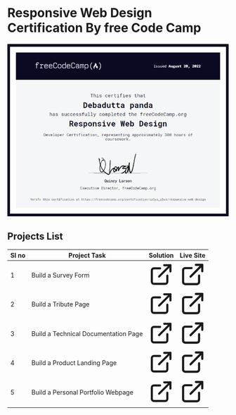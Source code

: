 # Responsive Web Design Certification By free Code Camp

![Certified by FreeCodeCamp](./certificate.png)

## Projects List

|Sl no|Project Task|Solution|Live Site|
|----|--------|---------|---------|
|1|Build a Survey Form|[<?xml version="1.0" ?><svg class="feather feather-external-link" fill="none" height="15" stroke="currentColor" stroke-linecap="round" stroke-linejoin="round" stroke-width="2" viewBox="0 0 24 24" width="'5" xmlns="http://www.w3.org/2000/svg"><path d="M18 13v6a2 2 0 0 1-2 2H5a2 2 0 0 1-2-2V8a2 2 0 0 1 2-2h6"/><polyline points="15 3 21 3 21 9"/><line x1="10" x2="21" y1="14" y2="3"/></svg>](https://github.com/debadutta98/freecodecamp-certification/tree/master/certification-project-1)|[<?xml version="1.0" ?><svg class="feather feather-external-link" fill="none" height="15" stroke="currentColor" stroke-linecap="round" stroke-linejoin="round" stroke-width="2" viewBox="0 0 24 24" width="'5" xmlns="http://www.w3.org/2000/svg"><path d="M18 13v6a2 2 0 0 1-2 2H5a2 2 0 0 1-2-2V8a2 2 0 0 1 2-2h6"/><polyline points="15 3 21 3 21 9"/><line x1="10" x2="21" y1="14" y2="3"/></svg>](https://debadutta98.github.io/freecodecamp-certification/certification-project-1)
|2|Build a Tribute Page|[<?xml version="1.0" ?><svg class="feather feather-external-link" fill="none" height="15" stroke="currentColor" stroke-linecap="round" stroke-linejoin="round" stroke-width="2" viewBox="0 0 24 24" width="'5" xmlns="http://www.w3.org/2000/svg"><path d="M18 13v6a2 2 0 0 1-2 2H5a2 2 0 0 1-2-2V8a2 2 0 0 1 2-2h6"/><polyline points="15 3 21 3 21 9"/><line x1="10" x2="21" y1="14" y2="3"/></svg>](https://github.com/debadutta98/freecodecamp-certification/tree/master/certification-project-2)|[<?xml version="1.0" ?><svg class="feather feather-external-link" fill="none" height="15" stroke="currentColor" stroke-linecap="round" stroke-linejoin="round" stroke-width="2" viewBox="0 0 24 24" width="'5" xmlns="http://www.w3.org/2000/svg"><path d="M18 13v6a2 2 0 0 1-2 2H5a2 2 0 0 1-2-2V8a2 2 0 0 1 2-2h6"/><polyline points="15 3 21 3 21 9"/><line x1="10" x2="21" y1="14" y2="3"/></svg>](https://debadutta98.github.io/freecodecamp-certification/certification-project-2)
|3|Build a Technical Documentation Page|[<?xml version="1.0" ?><svg class="feather feather-external-link" fill="none" height="15" stroke="currentColor" stroke-linecap="round" stroke-linejoin="round" stroke-width="2" viewBox="0 0 24 24" width="'5" xmlns="http://www.w3.org/2000/svg"><path d="M18 13v6a2 2 0 0 1-2 2H5a2 2 0 0 1-2-2V8a2 2 0 0 1 2-2h6"/><polyline points="15 3 21 3 21 9"/><line x1="10" x2="21" y1="14" y2="3"/></svg>](https://github.com/debadutta98/freecodecamp-certification/tree/master/certification-project-3)|[<?xml version="1.0" ?><svg class="feather feather-external-link" fill="none" height="15" stroke="currentColor" stroke-linecap="round" stroke-linejoin="round" stroke-width="2" viewBox="0 0 24 24" width="'5" xmlns="http://www.w3.org/2000/svg"><path d="M18 13v6a2 2 0 0 1-2 2H5a2 2 0 0 1-2-2V8a2 2 0 0 1 2-2h6"/><polyline points="15 3 21 3 21 9"/><line x1="10" x2="21" y1="14" y2="3"/></svg>](https://debadutta98.github.io/freecodecamp-certification/certification-project-3)
|4|Build a Product Landing Page|[<?xml version="1.0" ?><svg class="feather feather-external-link" fill="none" height="15" stroke="currentColor" stroke-linecap="round" stroke-linejoin="round" stroke-width="2" viewBox="0 0 24 24" width="'5" xmlns="http://www.w3.org/2000/svg"><path d="M18 13v6a2 2 0 0 1-2 2H5a2 2 0 0 1-2-2V8a2 2 0 0 1 2-2h6"/><polyline points="15 3 21 3 21 9"/><line x1="10" x2="21" y1="14" y2="3"/></svg>](https://github.com/debadutta98/freecodecamp-certification/tree/master/certification-project-4)|[<?xml version="1.0" ?><svg class="feather feather-external-link" fill="none" height="15" stroke="currentColor" stroke-linecap="round" stroke-linejoin="round" stroke-width="2" viewBox="0 0 24 24" width="'5" xmlns="http://www.w3.org/2000/svg"><path d="M18 13v6a2 2 0 0 1-2 2H5a2 2 0 0 1-2-2V8a2 2 0 0 1 2-2h6"/><polyline points="15 3 21 3 21 9"/><line x1="10" x2="21" y1="14" y2="3"/></svg>](https://debadutta98.github.io/freecodecamp-certification/certification-project-4)
|5|Build a Personal Portfolio Webpage|[<?xml version="1.0" ?><svg class="feather feather-external-link" fill="none" height="15" stroke="currentColor" stroke-linecap="round" stroke-linejoin="round" stroke-width="2" viewBox="0 0 24 24" width="'5" xmlns="http://www.w3.org/2000/svg"><path d="M18 13v6a2 2 0 0 1-2 2H5a2 2 0 0 1-2-2V8a2 2 0 0 1 2-2h6"/><polyline points="15 3 21 3 21 9"/><line x1="10" x2="21" y1="14" y2="3"/></svg>](https://github.com/debadutta98/freecodecamp-certification/tree/master/certification-project-4)|[<?xml version="1.0" ?><svg class="feather feather-external-link" fill="none" height="15" stroke="currentColor" stroke-linecap="round" stroke-linejoin="round" stroke-width="2" viewBox="0 0 24 24" width="'5" xmlns="http://www.w3.org/2000/svg"><path d="M18 13v6a2 2 0 0 1-2 2H5a2 2 0 0 1-2-2V8a2 2 0 0 1 2-2h6"/><polyline points="15 3 21 3 21 9"/><line x1="10" x2="21" y1="14" y2="3"/></svg>](https://debadutta98.github.io/freecodecamp-certification/certification-project-4)


